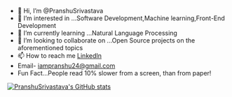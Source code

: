 - 👋 Hi, I’m @PranshuSrivastava
- 👀 I’m interested in ...Software Development,Machine learning,Front-End Development
- 🌱 I’m currently learning ...Natural Language Processing
- 💞️ I’m looking to collaborate on ...Open Source projects on the aforementioned topics
- 📫 How to reach me [LinkedIn](https://www.linkedin.com/in/pranshu-srivastava-734a471b0/)
- Email- iampranshu24@gmail.com
- Fun Fact...People read 10% slower from a screen, than from paper!
<!---
PranshuSrivastava/PranshuSrivastava is a ✨ special ✨ repository because its `README.md` (this file) appears on your GitHub profile.
You can click the Preview link to take a look at your changes.
--->
[![PranshuSrivastava's GitHub stats](https://github-readme-stats.vercel.app/api?username=PranshuSrivastava)](https://github.com/PranshuSrivastava/github-readme-stats)
